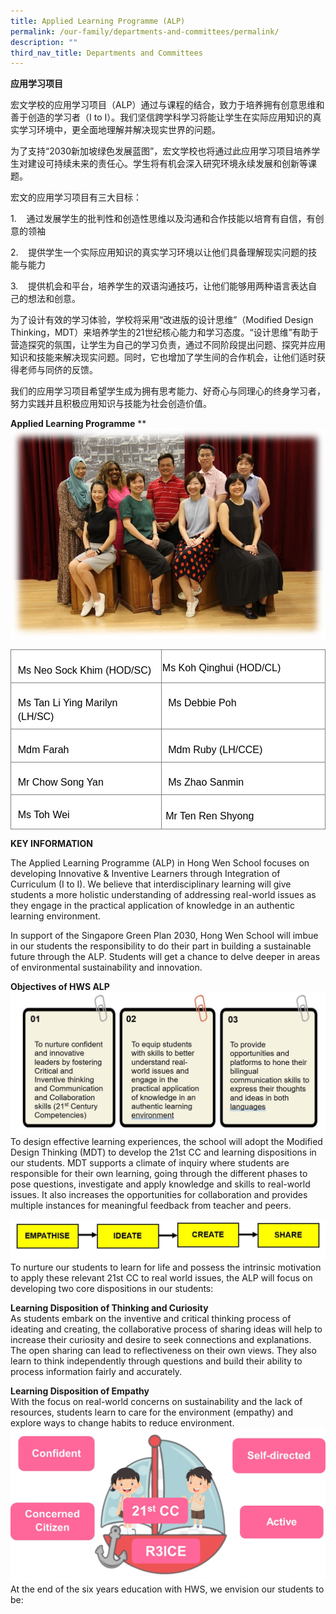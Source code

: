 ```yaml
---
title: Applied Learning Programme (ALP)
permalink: /our-family/departments-and-committees/permalink/
description: ""
third_nav_title: Departments and Committees
---
```

**应用学习项目**

宏文学校的应用学习项目（ALP）通过与课程的结合，致力于培养拥有创意思维和善于创造的学习者（I to I）。我们坚信跨学科学习将能让学生在实际应用知识的真实学习环境中，更全面地理解并解决现实世界的问题。

为了支持“2030新加坡绿色发展蓝图”，宏文学校也将通过此应用学习项目培养学生对建设可持续未来的责任心。学生将有机会深入研究环境永续发展和创新等课题。

宏文的应用学习项目有三大目标：

1.&nbsp; &nbsp; 通过发展学生的批判性和创造性思维以及沟通和合作技能以培育有自信，有创意的领袖

2.&nbsp; &nbsp; 提供学生一个实际应用知识的真实学习环境以让他们具备理解现实问题的技能与能力

3.&nbsp; &nbsp; 提供机会和平台，培养学生的双语沟通技巧，让他们能够用两种语言表达自己的想法和创意。

为了设计有效的学习体验，学校将采用“改进版的设计思维”（Modified Design Thinking，MDT）来培养学生的21世纪核心能力和学习态度。“设计思维”有助于营造探究的氛围，让学生为自己的学习负责，通过不同阶段提出问题、探究并应用知识和技能来解决现实问题。同时，它也增加了学生间的合作机会，让他们适时获得老师与同侪的反馈。

我们的应用学习项目希望学生成为拥有思考能力、好奇心与同理心的终身学习者，努力实践并且积极应用知识与技能为社会创造价值。

**Applied Learning Programme**
**
![](/images/Our%20Family/Departments%20committees/Applied%20Learning%20Programme_ALP/alp_01.jpg)
<table style="border:none;border-collapse:collapse;"><colgroup><col width="286"><col width="316"></colgroup><tbody><tr style="height:24.75pt"><td style="border-left:solid #808080 0.9090900000000001pt;border-right:solid #808080 0.9090900000000001pt;border-bottom:solid #808080 0.9090900000000001pt;border-top:solid #808080 0.9090900000000001pt;vertical-align:top;background-color:#ffffff;padding:4pt 8pt 4pt 8pt;overflow:hidden;overflow-wrap:break-word;"><p dir="ltr" style="line-height:1.38;margin-top:12pt;margin-bottom:2pt;"><span style="font-size:12pt;font-family:Arial,sans-serif;color:#000000;background-color:transparent;font-weight:400;font-style:normal;font-variant:normal;text-decoration:none;vertical-align:baseline;white-space:pre;white-space:pre-wrap;">Ms Neo Sock Khim (HOD/SC)</span></p></td><td style="border-left:solid #808080 0.9090900000000001pt;border-right:solid #808080 0.9090900000000001pt;border-bottom:solid #808080 0.9090900000000001pt;border-top:solid #808080 0.9090900000000001pt;vertical-align:top;background-color:#ffffff;padding:1pt 1pt 1pt 1pt;overflow:hidden;overflow-wrap:break-word;"><p dir="ltr" style="line-height:1.38;margin-top:12pt;margin-bottom:2pt;"><span style="font-size:12pt;font-family:Arial,sans-serif;color:#000000;background-color:transparent;font-weight:400;font-style:normal;font-variant:normal;text-decoration:none;vertical-align:baseline;white-space:pre;white-space:pre-wrap;">Ms Koh Qinghui (HOD/CL)</span></p></td></tr><tr style="height:24.75pt"><td style="border-left:solid #808080 0.9090900000000001pt;border-right:solid #808080 0.9090900000000001pt;border-bottom:solid #808080 0.9090900000000001pt;border-top:solid #808080 0.9090900000000001pt;vertical-align:top;background-color:#ffffff;padding:4pt 8pt 4pt 8pt;overflow:hidden;overflow-wrap:break-word;"><p dir="ltr" style="line-height:1.38;margin-top:12pt;margin-bottom:2pt;"><span style="font-size:12pt;font-family:Arial,sans-serif;color:#000000;background-color:transparent;font-weight:400;font-style:normal;font-variant:normal;text-decoration:none;vertical-align:baseline;white-space:pre;white-space:pre-wrap;">Ms Tan Li Ying Marilyn (LH/SC)</span></p></td><td style="border-left:solid #808080 0.9090900000000001pt;border-right:solid #808080 0.9090900000000001pt;border-bottom:solid #808080 0.9090900000000001pt;border-top:solid #808080 0.9090900000000001pt;vertical-align:top;background-color:#ffffff;padding:4pt 8pt 4pt 8pt;overflow:hidden;overflow-wrap:break-word;"><p dir="ltr" style="line-height:1.38;margin-top:12pt;margin-bottom:2pt;"><span style="font-size:12pt;font-family:Arial,sans-serif;color:#000000;background-color:transparent;font-weight:400;font-style:normal;font-variant:normal;text-decoration:none;vertical-align:baseline;white-space:pre;white-space:pre-wrap;">Ms Debbie Poh&nbsp;</span></p></td></tr><tr style="height:24.75pt"><td style="border-left:solid #808080 0.9090900000000001pt;border-right:solid #808080 0.9090900000000001pt;border-bottom:solid #808080 0.9090900000000001pt;border-top:solid #808080 0.9090900000000001pt;vertical-align:top;background-color:#ffffff;padding:4pt 8pt 4pt 8pt;overflow:hidden;overflow-wrap:break-word;"><p dir="ltr" style="line-height:1.38;margin-top:12pt;margin-bottom:2pt;"><span style="font-size:12pt;font-family:Arial,sans-serif;color:#000000;background-color:transparent;font-weight:400;font-style:normal;font-variant:normal;text-decoration:none;vertical-align:baseline;white-space:pre;white-space:pre-wrap;">Mdm Farah</span></p></td><td style="border-left:solid #808080 0.9090900000000001pt;border-right:solid #808080 0.9090900000000001pt;border-bottom:solid #808080 0.9090900000000001pt;border-top:solid #808080 0.9090900000000001pt;vertical-align:top;background-color:#ffffff;padding:4pt 8pt 4pt 8pt;overflow:hidden;overflow-wrap:break-word;"><p dir="ltr" style="line-height:1.38;margin-top:12pt;margin-bottom:2pt;"><span style="font-size:12pt;font-family:Arial,sans-serif;color:#000000;background-color:transparent;font-weight:400;font-style:normal;font-variant:normal;text-decoration:none;vertical-align:baseline;white-space:pre;white-space:pre-wrap;">Mdm Ruby (LH/CCE)</span></p></td></tr><tr style="height:24.75pt"><td style="border-left:solid #808080 0.9090900000000001pt;border-right:solid #808080 0.9090900000000001pt;border-bottom:solid #808080 0.9090900000000001pt;border-top:solid #808080 0.9090900000000001pt;vertical-align:top;background-color:#ffffff;padding:4pt 8pt 4pt 8pt;overflow:hidden;overflow-wrap:break-word;"><p dir="ltr" style="line-height:1.38;margin-top:12pt;margin-bottom:2pt;"><span style="font-size:12pt;font-family:Arial,sans-serif;color:#000000;background-color:transparent;font-weight:400;font-style:normal;font-variant:normal;text-decoration:none;vertical-align:baseline;white-space:pre;white-space:pre-wrap;">Mr Chow Song Yan</span></p></td><td style="border-left:solid #808080 0.9090900000000001pt;border-right:solid #808080 0.9090900000000001pt;border-bottom:solid #808080 0.9090900000000001pt;border-top:solid #808080 0.9090900000000001pt;vertical-align:top;background-color:#ffffff;padding:4pt 8pt 4pt 8pt;overflow:hidden;overflow-wrap:break-word;"><p dir="ltr" style="line-height:1.38;margin-top:12pt;margin-bottom:2pt;"><span style="font-size:12pt;font-family:Arial,sans-serif;color:#000000;background-color:transparent;font-weight:400;font-style:normal;font-variant:normal;text-decoration:none;vertical-align:baseline;white-space:pre;white-space:pre-wrap;">Ms Zhao Sanmin</span></p></td></tr><tr style="height:27pt"><td style="border-left:solid #808080 0.9090900000000001pt;border-right:solid #808080 0.9090900000000001pt;border-bottom:solid #808080 0.9090900000000001pt;border-top:solid #808080 0.9090900000000001pt;vertical-align:top;background-color:#ffffff;padding:4pt 8pt 4pt 8pt;overflow:hidden;overflow-wrap:break-word;"><p dir="ltr" style="line-height:1.38;margin-top:12pt;margin-bottom:2pt;"><span style="font-size:12pt;font-family:Arial,sans-serif;color:#000000;background-color:transparent;font-weight:400;font-style:normal;font-variant:normal;text-decoration:none;vertical-align:baseline;white-space:pre;white-space:pre-wrap;">Ms Toh Wei</span></p></td><td style="border-left:solid #808080 0.9090900000000001pt;border-right:solid #808080 0.9090900000000001pt;border-bottom:solid #808080 0.9090900000000001pt;border-top:solid #808080 0.9090900000000001pt;vertical-align:top;background-color:#ffffff;padding:5pt 5pt 5pt 5pt;overflow:hidden;overflow-wrap:break-word;"><p dir="ltr" style="line-height:1.38;margin-top:12pt;margin-bottom:2pt;"><span style="font-size:12pt;font-family:Arial,sans-serif;color:#000000;background-color:transparent;font-weight:400;font-style:normal;font-variant:normal;text-decoration:none;vertical-align:baseline;white-space:pre;white-space:pre-wrap;">Mr Ten Ren Shyong</span></p></td></tr></tbody></table>

**KEY INFORMATION**

The Applied Learning Programme (ALP) in Hong Wen School focuses on developing Innovative &amp; Inventive Learners through Integration of Curriculum (I to I). We believe that interdisciplinary learning will give students a more holistic understanding of addressing real-world issues as they engage in the practical application of knowledge in an authentic learning environment.

In support of the Singapore Green Plan 2030, Hong Wen School will imbue in our students the responsibility to do their part in building a sustainable future through the ALP. Students will get a chance to delve deeper in areas of environmental sustainability and innovation.

**Objectives of HWS ALP**   
![](/images/Our%20Family/Departments%20committees/Applied%20Learning%20Programme_ALP/alp_02.JPG)
To design effective learning experiences, the school will adopt the Modified Design Thinking (MDT) to develop the 21st CC and learning dispositions in our students. MDT supports a climate of inquiry where students are responsible for their own learning, going through the different phases to pose questions, investigate and apply knowledge and skills to real-world issues. It also increases the opportunities for collaboration and provides multiple instances for meaningful feedback from teacher and peers.

![](/images/Our%20Family/Departments%20committees/Applied%20Learning%20Programme_ALP/alp_03.JPG)
To nurture our students to learn for life and possess the intrinsic motivation to apply these relevant 21st CC to real world issues, the ALP will focus on developing two core dispositions in our students:

**Learning Disposition of Thinking and Curiosity**  
As students embark on the inventive and critical thinking process of ideating and creating, the collaborative process of sharing ideas will help to increase their curiosity and desire to seek connections and explanations. The open sharing can lead to reflectiveness on their own views. They also learn to think independently through questions and build their ability to process information fairly and accurately.

**Learning Disposition of Empathy**               
With the focus on real-world concerns on sustainability and the lack of resources, students learn to care for the environment (empathy) and explore ways to change habits to reduce environment. 
![](/images/Our%20Family/Departments%20committees/Applied%20Learning%20Programme_ALP/alp_04.jpg)
At the end of the six years education with HWS, we envision our students to be:
